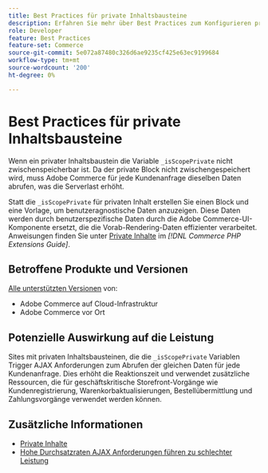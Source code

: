 ```yaml
---
title: Best Practices für private Inhaltsbausteine
description: Erfahren Sie mehr über Best Practices zum Konfigurieren privater Inhaltsbausteine zur Optimierung der Storefront-Leistung.
role: Developer
feature: Best Practices
feature-set: Commerce
source-git-commit: 5e072a87480c326d6ae9235cf425e63ec9199684
workflow-type: tm+mt
source-wordcount: '200'
ht-degree: 0%

---
```


# Best Practices für private Inhaltsbausteine

Wenn ein privater Inhaltsbaustein die Variable `_isScopePrivate` nicht zwischenspeicherbar ist. Da der private Block nicht zwischengespeichert wird, muss Adobe Commerce für jede Kundenanfrage dieselben Daten abrufen, was die Serverlast erhöht.

Statt die `_isScopePrivate` für privaten Inhalt erstellen Sie einen Block und eine Vorlage, um benutzeragnostische Daten anzuzeigen. Diese Daten werden durch benutzerspezifische Daten durch die Adobe Commerce-UI-Komponente ersetzt, die die Vorab-Rendering-Daten effizienter verarbeitet. Anweisungen finden Sie unter [Private Inhalte](https://developer.adobe.com/commerce/php/development/cache/page/private-content/) im _[!DNL Commerce PHP Extensions Guide]_.

## Betroffene Produkte und Versionen

[Alle unterstützten Versionen](../../../release/versions.md) von:

- Adobe Commerce auf Cloud-Infrastruktur
- Adobe Commerce vor Ort

## Potenzielle Auswirkung auf die Leistung

Sites mit privaten Inhaltsbausteinen, die die `_isScopePrivate` Variablen Trigger AJAX Anforderungen zum Abrufen der gleichen Daten für jede Kundenanfrage. Dies erhöht die Reaktionszeit und verwendet zusätzliche Ressourcen, die für geschäftskritische Storefront-Vorgänge wie Kundenregistrierung, Warenkorbaktualisierungen, Bestellübermittlung und Zahlungsvorgänge verwendet werden können.

## Zusätzliche Informationen

- [Private Inhalte](../../../performance/configuration.md#client-side-optimization-settings)
- [Hohe Durchsatzraten AJAX Anforderungen führen zu schlechter Leistung](https://experienceleague.adobe.com/docs/commerce-knowledge-base/kb/troubleshooting/miscellaneous/high-throughput-ajax-requests-cause-poor-performance.html)


